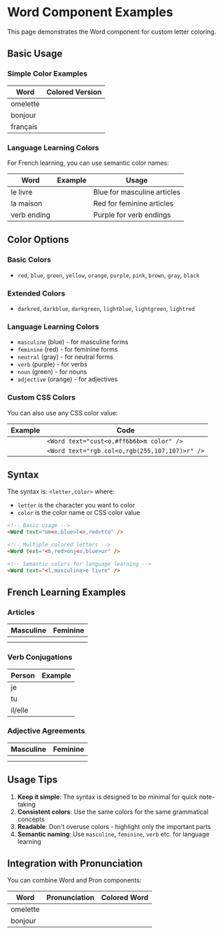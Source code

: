 # Word Component Examples

This page demonstrates the Word component for custom letter coloring.

## Basic Usage

### Simple Color Examples

| Word | Colored Version |
|------|----------------|
| omelette | <Word text="om<e,blue>l<e,red>tte" /> |
| bonjour | <Word text="<b,red>onj<o,blue>ur" /> |
| français | <Word text="fr<a,green>nç<a,yellow>is" /> |

### Language Learning Colors

For French learning, you can use semantic color names:

| Word | Example | Usage |
|------|---------|-------|
| le livre | <Word text="<l,masculine>e livre" /> | Blue for masculine articles |
| la maison | <Word text="<l,feminine>a maison" /> | Red for feminine articles |
| verb ending | <Word text="parl<er,verb>" /> | Purple for verb endings |

## Color Options

### Basic Colors
- `red`, `blue`, `green`, `yellow`, `orange`, `purple`, `pink`, `brown`, `gray`, `black`

### Extended Colors  
- `darkred`, `darkblue`, `darkgreen`, `lightblue`, `lightgreen`, `lightred`

### Language Learning Colors
- `masculine` (blue) - for masculine forms
- `feminine` (red) - for feminine forms  
- `neutral` (gray) - for neutral forms
- `verb` (purple) - for verbs
- `noun` (green) - for nouns
- `adjective` (orange) - for adjectives

### Custom CSS Colors
You can also use any CSS color value:

| Example | Code |
|---------|------|
| <Word text="cust<o,#ff6b6b>m color" /> | `<Word text="cust<o,#ff6b6b>m color" />` |
| <Word text="rgb col<o,rgb(255,107,107)>r" /> | `<Word text="rgb col<o,rgb(255,107,107)>r" />` |

## Syntax

The syntax is: `<letter,color>` where:
- `letter` is the character you want to color
- `color` is the color name or CSS color value

```html
<!-- Basic usage -->
<Word text="om<e,blue>l<e,red>tte" />

<!-- Multiple colored letters -->
<Word text="<b,red>onj<o,blue>ur" />

<!-- Semantic colors for language learning -->
<Word text="<l,masculine>e livre" />
```

## French Learning Examples

### Articles
| Masculine | Feminine |
|-----------|----------|
| <Word text="<l,masculine>e chat" /> | <Word text="<l,feminine>a chatte" /> |
| <Word text="<u,masculine>n livre" /> | <Word text="<u,feminine>ne maison" /> |

### Verb Conjugations
| Person | Example |
|--------|---------|
| je | <Word text="je parl<e,verb>" /> |
| tu | <Word text="tu parl<es,verb>" /> |
| il/elle | <Word text="il parl<e,verb>" /> |

### Adjective Agreements
| Masculine | Feminine |
|-----------|----------|
| <Word text="grand" /> | <Word text="grand<e,feminine>" /> |
| <Word text="petit" /> | <Word text="petit<e,feminine>" /> |

## Usage Tips

1. **Keep it simple**: The syntax is designed to be minimal for quick note-taking
2. **Consistent colors**: Use the same colors for the same grammatical concepts
3. **Readable**: Don't overuse colors - highlight only the important parts
4. **Semantic naming**: Use `masculine`, `feminine`, `verb` etc. for language learning

## Integration with Pronunciation

You can combine Word and Pron components:

| Word | Pronunciation | Colored Word |
|------|---------------|--------------|
| omelette | <Pron word="omelette" phonetic="ɔm.lɛt" lang="fr-FR" /> | <Word text="om<e,blue>l<e,red>tte" /> |
| bonjour | <Pron word="bonjour" phonetic="bɔ̃.ʒuʁ" lang="fr-FR" /> | <Word text="<b,red>onj<o,blue>ur" /> |